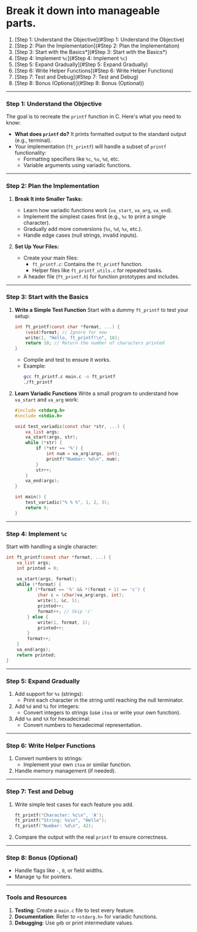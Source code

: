 # Break it down into manageable parts.

1. [Step 1: Understand the Objective](#Step 1: Understand the Objective)  
2. [Step 2: Plan the Implementation](#Step 2: Plan the Implementation)  
3. [Step 3: Start with the Basics*](#Step 3: Start with the Basics*)  
4. [Step 4: Implement `%c`](#Step 4: Implement `%c`)  
5. [Step 5: Expand Gradually](#Step 5: Expand Gradually)  
6. [Step 6: Write Helper Functions](#Step 6: Write Helper Functions)  
7. [Step 7: Test and Debug](#Step 7: Test and Debug)  
8. [Step 8: Bonus (Optional)](#Step 8: Bonus (Optional))  

---

### **Step 1: Understand the Objective**
The goal is to recreate the `printf` function in C. Here's what you need to know:

- **What does `printf` do?** It prints formatted output to the standard output (e.g., terminal).
- Your implementation (`ft_printf`) will handle a subset of `printf` functionality:
  - Formatting specifiers like `%c`, `%s`, `%d`, etc.
  - Variable arguments using variadic functions.

---

### **Step 2: Plan the Implementation**
1. **Break It into Smaller Tasks:**
   - Learn how variadic functions work (`va_start`, `va_arg`, `va_end`).
   - Implement the simplest cases first (e.g., `%c` to print a single character).
   - Gradually add more conversions (`%s`, `%d`, `%x`, etc.).
   - Handle edge cases (null strings, invalid inputs).

2. **Set Up Your Files:**
   - Create your main files:
     - `ft_printf.c`: Contains the `ft_printf` function.
     - Helper files like `ft_printf_utils.c` for repeated tasks.
   - A header file (`ft_printf.h`) for function prototypes and includes.

---

### **Step 3: Start with the Basics**
1. **Write a Simple Test Function**
   Start with a dummy `ft_printf` to test your setup:
   ```c
   int ft_printf(const char *format, ...) {
       (void)format; // Ignore for now
       write(1, "Hello, ft_printf!\n", 18);
       return 18; // Return the number of characters printed
   }
   ```
   - Compile and test to ensure it works.
   - Example:
     ```bash
     gcc ft_printf.c main.c -o ft_printf
     ./ft_printf
     ```

2. **Learn Variadic Functions**
   Write a small program to understand how `va_start` and `va_arg` work:
   ```c
   #include <stdarg.h>
   #include <stdio.h>

   void test_variadic(const char *str, ...) {
       va_list args;
       va_start(args, str);
       while (*str) {
           if (*str == '%') {
               int num = va_arg(args, int);
               printf("Number: %d\n", num);
           }
           str++;
       }
       va_end(args);
   }

   int main() {
       test_variadic("% % %", 1, 2, 3);
       return 0;
   }
   ```

---

### **Step 4: Implement `%c`**
Start with handling a single character:
```c
int ft_printf(const char *format, ...) {
    va_list args;
    int printed = 0;

    va_start(args, format);
    while (*format) {
        if (*format == '%' && *(format + 1) == 'c') {
            char c = (char)va_arg(args, int);
            write(1, &c, 1);
            printed++;
            format++; // Skip 'c'
        } else {
            write(1, format, 1);
            printed++;
        }
        format++;
    }
    va_end(args);
    return printed;
}
```

---

### **Step 5: Expand Gradually**
1. Add support for `%s` (strings):
   - Print each character in the string until reaching the null terminator.
2. Add `%d` and `%i` for integers:
   - Convert integers to strings (use `itoa` or write your own function).
3. Add `%x` and `%X` for hexadecimal:
   - Convert numbers to hexadecimal representation.

---

### **Step 6: Write Helper Functions**
1. Convert numbers to strings:
   - Implement your own `itoa` or similar function.
2. Handle memory management (if needed).

---

### **Step 7: Test and Debug**
1. Write simple test cases for each feature you add.
   ```c
   ft_printf("Character: %c\n", 'A');
   ft_printf("String: %s\n", "Hello");
   ft_printf("Number: %d\n", 42);
   ```

2. Compare the output with the real `printf` to ensure correctness.

---

### **Step 8: Bonus (Optional)**
- Handle flags like `-`, `0`, or field widths.
- Manage `%p` for pointers.

---

### Tools and Resources
1. **Testing**: Create a `main.c` file to test every feature.
2. **Documentation**: Refer to `<stdarg.h>` for variadic functions.
3. **Debugging**: Use `gdb` or print intermediate values.
